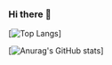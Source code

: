 ### Hi there 👋

[![Top Langs](https://github-readme-stats.vercel.app/api/top-langs/?username=yukihirano0425
)]

[![Anurag's GitHub stats](https://github-readme-stats.vercel.app/api?username=yukihirano0425)]



<!--
**yukihirano0425/yukihirano0425** is a ✨ _special_ ✨ repository because its `README.md` (this file) appears on your GitHub profile.

Here are some ideas to get you started:

- 🔭 I’m currently working on ...
- 🌱 I’m currently learning ...
- 👯 I’m looking to collaborate on ...
- 🤔 I’m looking for help with ...
- 💬 Ask me about ...
- 📫 How to reach me: ...
- 😄 Pronouns: ...
- ⚡ Fun fact: ...
-->
